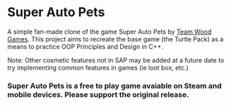 # Super Auto Pets

A simple fan-made clone of the game Super Auto Pets by [Team Wood Games](https://teamwoodgames.com/). 
This project aims to recreate the base game (the Turtle Pack) as a means to practice OOP Principles and Design in C++.

Note: Other cosmetic features not in SAP may be added at a future date to try implementing common features in games (ie loot box, etc.)

### Super Auto Pets is a free to play game avaiable on Steam and mobile devices. Please support the original release.

